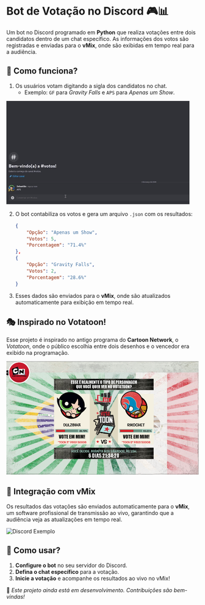 # Bot de Votação no Discord 🎮📊

Um bot no Discord programado em **Python** que realiza votações entre dois candidatos dentro de um chat específico. As informações dos votos são registradas e enviadas para o **vMix**, onde são exibidas em tempo real para a audiência.

## 📌 Como funciona?
1. Os usuários votam digitando a sigla dos candidatos no chat. 
   - Exemplo: `GF` para *Gravity Falls* e `APS` para *Apenas um Show*.

  <img src="/assets/discord.gif" alt="Discord Exemplo">

2. O bot contabiliza os votos e gera um arquivo `.json` com os resultados:
   ```json
   {
       "Opção": "Apenas um Show",
       "Votos": 5,
       "Porcentagem": "71.4%"
   },
   {
       "Opção": "Gravity Falls",
       "Votos": 2,
       "Porcentagem": "28.6%"
   }
   ```
3. Esses dados são enviados para o **vMix**, onde são atualizados automaticamente para exibição em tempo real.

## 🎭 Inspirado no Votatoon!
Esse projeto é inspirado no antigo programa do **Cartoon Network**, o *Votatoon*, onde o público escolhia entre dois desenhos e o vencedor era exibido na programação. 

  <img src="/assets/Votatoon.PNG" alt="VotaToon">

## 🎥 Integração com vMix
Os resultados das votações são enviados automaticamente para o **vMix**, um software profissional de transmissão ao vivo, garantindo que a audiência veja as atualizações em tempo real. 

  <img src="/assets/download.gif" alt="Discord Exemplo">

## 🚀 Como usar?
1. **Configure o bot** no seu servidor do Discord.
2. **Defina o chat específico** para a votação.
3. **Inicie a votação** e acompanhe os resultados ao vivo no vMix!

🔧 *Este projeto ainda está em desenvolvimento. Contribuições são bem-vindas!*
